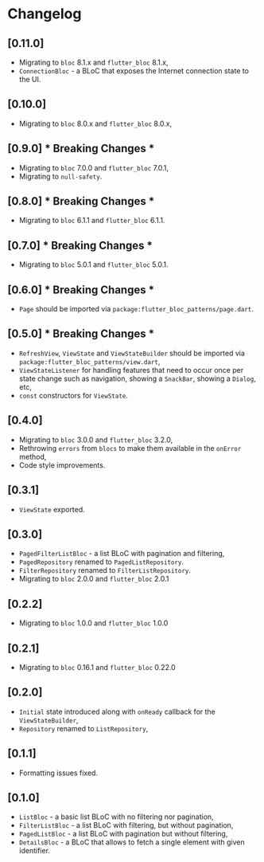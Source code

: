 # Changelog

## [0.11.0]

* Migrating to `bloc` 8.1.x and `flutter_bloc` 8.1.x,
* `ConnectionBloc` - a BLoC that exposes the Internet connection state to the UI.

## [0.10.0]

* Migrating to `bloc` 8.0.x and `flutter_bloc` 8.0.x,

## [0.9.0] * Breaking Changes *

* Migrating to `bloc` 7.0.0 and `flutter_bloc` 7.0.1,
* Migrating to `null-safety`.

## [0.8.0] * Breaking Changes *

* Migrating to `bloc` 6.1.1 and `flutter_bloc` 6.1.1.

## [0.7.0] * Breaking Changes *

* Migrating to `bloc` 5.0.1 and `flutter_bloc` 5.0.1.

## [0.6.0] * Breaking Changes *

* `Page` should be imported via `package:flutter_bloc_patterns/page.dart`.

## [0.5.0] * Breaking Changes *

* `RefreshView`, `ViewState` and `ViewStateBuilder` should be imported via `package:flutter_bloc_patterns/view.dart`,
* `ViewStateListener` for handling features that need to occur once per state change such as navigation, showing a `SnackBar`, showing a `Dialog`, etc,
* `const` constructors for `ViewState`.

## [0.4.0]

* Migrating to `bloc` 3.0.0 and `flutter_bloc` 3.2.0,
* Rethrowing `errors` from `blocs` to make them available in the `onError` method,
* Code style improvements.

## [0.3.1]

* `ViewState` exported.

## [0.3.0]

* `PagedFilterListBloc` - a list BLoC with pagination and filtering,
* `PagedRepository` renamed to `PagedListRepository`.
* `FilterRepository` renamed to `FilterListRepository`.
* Migrating to `bloc` 2.0.0 and `flutter_bloc` 2.0.1

## [0.2.2]

* Migrating to `bloc` 1.0.0 and `flutter_bloc` 1.0.0

## [0.2.1]

* Migrating to `bloc` 0.16.1 and `flutter_bloc` 0.22.0

## [0.2.0]

* `Initial` state introduced along with `onReady` callback for the `ViewStateBuilder`,
* `Repository` renamed to `ListRepository`,

## [0.1.1]

* Formatting issues fixed.

## [0.1.0]

* `ListBloc` - a basic list BLoC with no filtering nor pagination,
* `FilterListBloc` - a list BLoC with filtering, but without pagination,
* `PagedListBloc` - a list BLoC with pagination but without filtering,
* `DetailsBloc` - a BLoC that allows to fetch a single element with given identifier.
